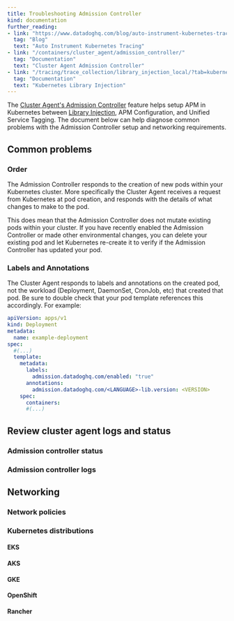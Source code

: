 ```yaml
---
title: Troubleshooting Admission Controller
kind: documentation
further_reading:
- link: "https://www.datadoghq.com/blog/auto-instrument-kubernetes-tracing-with-datadog/"
  tag: "Blog"
  text: "Auto Instrument Kubernetes Tracing"
- link: "/containers/cluster_agent/admission_controller/"
  tag: "Documentation"
  text: "Cluster Agent Admission Controller"
- link: "/tracing/trace_collection/library_injection_local/?tab=kubernetes"
  tag: "Documentation"
  text: "Kubernetes Library Injection"
---
```


The [Cluster Agent's Admission Controller][1] feature helps setup APM in Kubernetes between [Library Injection][2], APM Configuration, and Unified Service Tagging. The document below can help diagnose common problems with the Admission Controller setup and networking requirements. 

## Common problems

### Order
The Admission Controller responds to the creation of new pods within your Kubernetes cluster. More specifically the Cluster Agent receives a request from Kubernetes at pod creation, and responds with the details of what changes to make to the pod. 

This does mean that the Admission Controller does not mutate existing pods within your cluster. If you have recently enabled the Admission Controller or made other environmental changes, you can delete your existing pod and let Kubernetes re-create it to verify if the Admission Controller has updated your pod. 

### Labels and Annotations
The Cluster Agent responds to labels and annotations on the created pod, not the workload (Deployment, DaemonSet, CronJob, etc) that created that pod. Be sure to double check that your pod template references this accordingly. For example:

```yaml
apiVersion: apps/v1
kind: Deployment
metadata:
  name: example-deployment
spec:
  #(...)  
  template:
    metadata:
      labels:
        admission.datadoghq.com/enabled: "true"
      annotations:
        admission.datadoghq.com/<LANGUAGE>-lib.version: <VERSION>
    spec:
      containers:
      #(...)
```

## Review cluster agent logs and status

### Admission controller status

### Admission controller logs

## Networking

### Network policies

### Kubernetes distributions

#### EKS

#### AKS

#### GKE

#### OpenShift

#### Rancher

[1]: /containers/cluster_agent/admission_controller
[2]: /tracing/trace_collection/library_injection_local/?tab=kubernetes"
